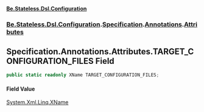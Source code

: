 #### [Be.Stateless.Dsl.Configuration](README.md 'README')
### [Be.Stateless.Dsl.Configuration](Be.Stateless.Dsl.Configuration.md 'Be.Stateless.Dsl.Configuration').[Specification](Specification.md 'Be.Stateless.Dsl.Configuration.Specification').[Annotations](Specification.Annotations.md 'Be.Stateless.Dsl.Configuration.Specification.Annotations').[Attributes](Specification.Annotations.Attributes.md 'Be.Stateless.Dsl.Configuration.Specification.Annotations.Attributes')

## Specification.Annotations.Attributes.TARGET_CONFIGURATION_FILES Field

```csharp
public static readonly XName TARGET_CONFIGURATION_FILES;
```

#### Field Value
[System.Xml.Linq.XName](https://docs.microsoft.com/en-us/dotnet/api/System.Xml.Linq.XName 'System.Xml.Linq.XName')